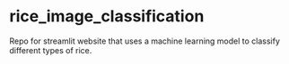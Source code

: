 # rice_image_classification
Repo for streamlit website that  uses a machine learning model to classify different types of rice.
